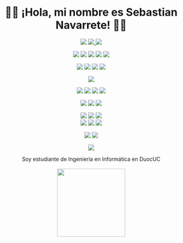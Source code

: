 <div align="center">
  <p>
    <h1>🐱‍👤 ¡Hola, mi nombre es Sebastian Navarrete! 🐱‍👤</h1>
  </p>
</div>

<p>
<div align="center" target="_blank">
  <img src="https://img.shields.io/github/followers/strpalgato?style=social">
  <a href="https://www.youtube.com/channel/UCn1FyFTrM_mbvSktmWANcqg" target="_blank">
    <img src="https://img.shields.io/youtube/channel/subscribers/UCn1FyFTrM_mbvSktmWANcqg?style=social">	
  </a>
  <a href="https://www.twitch.tv/palgatox" target"_blank">
    <img src="https://img.shields.io/twitch/status/palgatox?style=social">
  </a>
</div>
</p>

<p>
<div align="center">
  <img src="https://img.shields.io/badge/Python-3670A0?style=for-the-badge&logo=python&logoColor=ffdd54">
  <img src="https://img.shields.io/badge/java-%23ED8B00.svg?style=for-the-badge&logo=openjdk&logoColor=white">
  <img src="https://img.shields.io/badge/HTML5-F26624.svg?style=for-the-badge&logo=html5&logoColor=white">
  <img src="https://img.shields.io/badge/CSS-2465F1.svg?style=for-the-badge&logo=CSS3&logoColor=white">
  <img src="https://img.shields.io/badge/JavaScript-000000.svg?style=for-the-badge&logo=javascript&logoColor=F7E017">
</div>
</p>

<p>
<div align="center">
  <img src="https://img.shields.io/badge/bootstrap-%238511FA.svg?style=for-the-badge&logo=bootstrap&logoColor=white">
  <img src="https://img.shields.io/badge/Django-%23092E20.svg?style=for-the-badge&logo=django&logoColor=white">
  <img src="https://img.shields.io/badge/node.js-6DA55F?style=for-the-badge&logo=node.js&logoColor=white">
  <img src="https://img.shields.io/badge/Angular-DD0031?style=for-the-badge&logo=angular&logoColor=white">
</div>
</p>

<p>
  <div align="center">
      <img src="https://img.shields.io/badge/Ionic-3880FF?style=for-the-badge&logo=ionic&logoColor=white">
  </div>
</p>

<p>
<div align="center">
  <img src="https://img.shields.io/badge/Pycharm-5C2D91.svg?style=for-the-badge&logo=pycharm&logoColor=white">
  <img src="https://img.shields.io/badge/Visual%20Studio%20Code-0078d7.svg?style=for-the-badge&logo=visual-studio-code&logoColor=white">
  <img src="https://img.shields.io/badge/sublime_text-%23575757.svg?style=for-the-badge&logo=sublime-text&logoColor=important">
  <img src="https://img.shields.io/badge/IntelliJIDEA-000000.svg?style=for-the-badge&logo=intellij-idea&logoColor=white">
</div>
</p>

<p>
<div align="center">
  <img src="https://img.shields.io/badge/azure-%230072C6.svg?style=for-the-badge&logo=microsoftazure&logoColor=white">
  <img src="https://img.shields.io/badge/Oracle-F80000?style=for-the-badge&logo=oracle&logoColor=white">
  <img src="https://img.shields.io/badge/GoogleCloud-%234285F4.svg?style=for-the-badge&logo=google-cloud&logoColor=white">
</div>
</p>

<div align="center">
  <img src="https://img.shields.io/badge/docker-%230db7ed.svg?style=for-the-badge&logo=docker&logoColor=white">
  <img src="https://img.shields.io/badge/Termius-000?logo=termius&logoColor=fff&style=for-the-badge">
  <img src="https://img.shields.io/badge/FileZilla-BF0000?logo=filezilla&logoColor=fff&style=for-the-badge">
</div>

<div align="center">
  <img src="https://img.shields.io/badge/Cloudflare-F38020?logo=cloudflare&logoColor=fff&style=for-the-badge">
  <img src="https://img.shields.io/badge/Nginx%20Proxy%20Manager-F15833?logo=nginxproxymanager&logoColor=fff&style=for-the-badge">
  <img src="https://img.shields.io/badge/Home%20Assistant-41BDF5?logo=homeassistant&logoColor=fff&style=for-the-badge">
</div>

<p>
<div align="center">
  <img src="https://img.shields.io/badge/GitHub-%23121011.svg?style=for-the-badge&logo=github&logoColor=white">
  <img src="https://img.shields.io/badge/Git-%23F05033.svg?style=for-the-badge&logo=git&logoColor=white">
</div>
</p>

<div align="center">
  <img src="https://img.shields.io/badge/UML-FABD14?logo=uml&logoColor=000&style=for-the-badge">
</div>

<p>
  <div align="center">
    Soy estudiante de Ingeniería en Informática en DuocUC
    <br><br>
    <a href="https://www.credly.com/badges/1cd4a045-8ff5-4bb7-90e1-2ef75f465b8f/public_url" target"_blank">
      <img src="https://images.credly.com/images/be8fcaeb-c769-4858-b567-ffaaa73ce8cf/image.png" width="180px">
    </a>
  </div>
</p>
<!--
**strpalgato/strpalgato** is a ✨ _special_ ✨ repository because its `README.md` (this file) appears on your GitHub profile.

Here are some ideas to get you started:

- 🔭 I’m currently working on ...
- 🌱 I’m currently learning ...
- 👯 I’m looking to collaborate on ...
- 🤔 I’m looking for help with ...
- 💬 Ask me about ...
- 📫 How to reach me: ...
- 😄 Pronouns: ...
- ⚡ Fun fact: ...
-->
